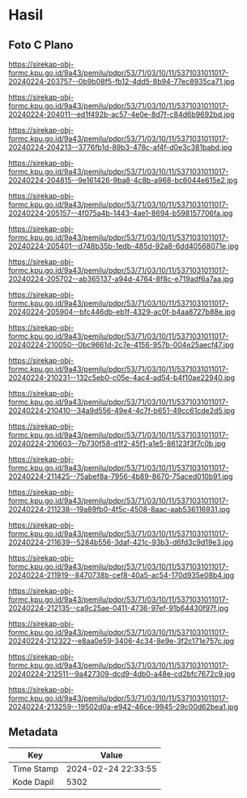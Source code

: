 # Hasil

## Foto C Plano

https://sirekap-obj-formc.kpu.go.id/9a43/pemilu/pdpr/53/71/03/10/11/5371031011017-20240224-203757--0b9b08f5-fb12-4dd5-8b94-77ec8935ca71.jpg

https://sirekap-obj-formc.kpu.go.id/9a43/pemilu/pdpr/53/71/03/10/11/5371031011017-20240224-204011--ed1f492b-ac57-4e0e-8d7f-c84d6b9692bd.jpg

https://sirekap-obj-formc.kpu.go.id/9a43/pemilu/pdpr/53/71/03/10/11/5371031011017-20240224-204213--3776fb1d-89b3-478c-af4f-d0e3c381babd.jpg

https://sirekap-obj-formc.kpu.go.id/9a43/pemilu/pdpr/53/71/03/10/11/5371031011017-20240224-204815--9e161426-9ba8-4c8b-a968-bc6044e615e2.jpg

https://sirekap-obj-formc.kpu.go.id/9a43/pemilu/pdpr/53/71/03/10/11/5371031011017-20240224-205157--4f075a4b-1443-4ae1-8694-b598157706fa.jpg

https://sirekap-obj-formc.kpu.go.id/9a43/pemilu/pdpr/53/71/03/10/11/5371031011017-20240224-205401--d748b35b-1edb-485d-92a8-6dd40568071e.jpg

https://sirekap-obj-formc.kpu.go.id/9a43/pemilu/pdpr/53/71/03/10/11/5371031011017-20240224-205702--ab365137-a94d-4764-8f8c-e719adf6a7aa.jpg

https://sirekap-obj-formc.kpu.go.id/9a43/pemilu/pdpr/53/71/03/10/11/5371031011017-20240224-205904--bfc446db-eb1f-4329-ac0f-b4aa8727b88e.jpg

https://sirekap-obj-formc.kpu.go.id/9a43/pemilu/pdpr/53/71/03/10/11/5371031011017-20240224-210050--0bc9661d-2c7e-4156-957b-004e25aecf47.jpg

https://sirekap-obj-formc.kpu.go.id/9a43/pemilu/pdpr/53/71/03/10/11/5371031011017-20240224-210231--132c5eb0-c05e-4ac4-ad54-b4f10ae22940.jpg

https://sirekap-obj-formc.kpu.go.id/9a43/pemilu/pdpr/53/71/03/10/11/5371031011017-20240224-210410--34a9d556-49e4-4c7f-b651-49cc61cde2d5.jpg

https://sirekap-obj-formc.kpu.go.id/9a43/pemilu/pdpr/53/71/03/10/11/5371031011017-20240224-210603--7b730f58-d1f2-45f1-a1e5-86123f3f7c0b.jpg

https://sirekap-obj-formc.kpu.go.id/9a43/pemilu/pdpr/53/71/03/10/11/5371031011017-20240224-211425--75abef8a-7956-4b89-8670-75aced010b91.jpg

https://sirekap-obj-formc.kpu.go.id/9a43/pemilu/pdpr/53/71/03/10/11/5371031011017-20240224-211238--19a89fb0-4f5c-4508-8aac-aab536116931.jpg

https://sirekap-obj-formc.kpu.go.id/9a43/pemilu/pdpr/53/71/03/10/11/5371031011017-20240224-211639--5284b556-3daf-421c-93b3-d6fd3c9d19e3.jpg

https://sirekap-obj-formc.kpu.go.id/9a43/pemilu/pdpr/53/71/03/10/11/5371031011017-20240224-211919--8470738b-cef8-40a5-ac54-170d935e08b4.jpg

https://sirekap-obj-formc.kpu.go.id/9a43/pemilu/pdpr/53/71/03/10/11/5371031011017-20240224-212135--ca9c25ae-0411-4736-97ef-91b64430f97f.jpg

https://sirekap-obj-formc.kpu.go.id/9a43/pemilu/pdpr/53/71/03/10/11/5371031011017-20240224-212322--e8aa0e59-3406-4c34-8e9e-3f2c171e757c.jpg

https://sirekap-obj-formc.kpu.go.id/9a43/pemilu/pdpr/53/71/03/10/11/5371031011017-20240224-212511--9a427309-dcd9-4db0-a48e-cd2bfc7672c9.jpg

https://sirekap-obj-formc.kpu.go.id/9a43/pemilu/pdpr/53/71/03/10/11/5371031011017-20240224-213259--19502d0a-e942-46ce-9945-29c00d62bea1.jpg


## Metadata

| Key        | Value               |
| ---------- | ------------------- |
| Time Stamp | 2024-02-24 22:33:55 |
| Kode Dapil | 5302                |



